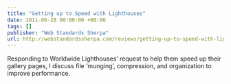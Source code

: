 ```yaml
---
title: "Getting up to Speed with Lighthouses"
date: 2011-06-28 00:00:00 +00:00
tags: []
publisher: "Web Standards Sherpa"
url: http://webstandardssherpa.com/reviews/getting-up-to-speed-with-lighthouses
---
```


Responding to Worldwide Lighthouses’ request to help them speed up their gallery pages, I discuss file ‘munging’, compression, and organization to improve performance.

